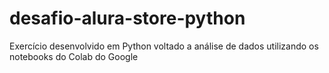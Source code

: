 # desafio-alura-store-python
Exercício desenvolvido em Python voltado a análise de dados utilizando os notebooks do Colab do Google
